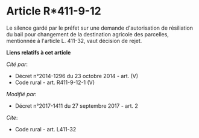 # Article R*411-9-12

Le silence gardé par le préfet sur une demande d'autorisation de résiliation du bail pour changement de la destination
agricole des parcelles, mentionnée à l'article L. 411-32, vaut décision de rejet.

**Liens relatifs à cet article**

_Cité par_:

  - Décret n°2014-1296 du 23 octobre 2014 - art. (V)
  - Code rural - art. R411-9-12-1 (V)

_Modifié par_:

  - Décret n°2017-1411 du 27 septembre 2017 - art. 2

_Cite_:

  - Code rural - art. L411-32
